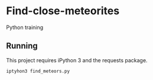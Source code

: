 # Find-close-meteorites
Python training

## Running

This project requires iPython 3 and the requests package.

`iptyhon3 find_meteors.py`
